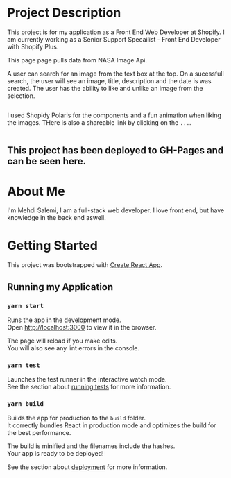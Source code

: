 # Project Description 

This project is for my application as a Front End Web Developer at Shopify. I am currently working as a Senior Support Specailist - Front End Developer with Shopify Plus. 

This page page pulls data from NASA Image Api. 

A user can search for an image from the text box at the top. On a sucessfull search, the user will see an image, title, description and the date is was created. The user has the ability to like and unlike an image from the selection. 

<IMAGE HERE>

I used Shopidy Polaris for the components and a fun animation when liking the images. THere is also a shareable link by clicking on the `...`. 

<IMAGE HERE>

## This project has been deployed to GH-Pages and can be seen here.

# About Me
I'm Mehdi Salemi, I am a full-stack web developer. I love front end, but have knowledge in the back end aswell. 


# Getting Started

This project was bootstrapped with [Create React App](https://github.com/facebook/create-react-app).

## Running my Application

### `yarn start`

Runs the app in the development mode.\
Open [http://localhost:3000](http://localhost:3000) to view it in the browser.

The page will reload if you make edits.\
You will also see any lint errors in the console.

### `yarn test`

Launches the test runner in the interactive watch mode.\
See the section about [running tests](https://facebook.github.io/create-react-app/docs/running-tests) for more information.

### `yarn build`

Builds the app for production to the `build` folder.\
It correctly bundles React in production mode and optimizes the build for the best performance.

The build is minified and the filenames include the hashes.\
Your app is ready to be deployed!

See the section about [deployment](https://facebook.github.io/create-react-app/docs/deployment) for more information.


